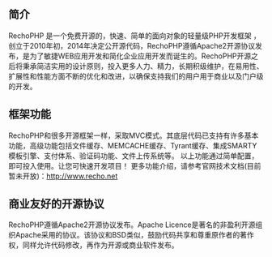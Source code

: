 ﻿## 简介

RechoPHP 是一个免费开源的，快速、简单的面向对象的轻量级PHP开发框架 ，创立于2010年初，2014年决定公开源代码，RechoPHP遵循Apache2开源协议发布，是为了敏捷WEB应用开发和简化企业应用开发而诞生的。RechoPHP开源之后将秉承简洁实用的设计原则，投入更多人力、精力，长期积级维护，在易用性、扩展性和性能方面不断的优化和改进，以确保支持我们的用户用于商业以及门户级的开发。

## 框架功能

RechoPHP和很多开源框架一样，采取MVC模式。其底层代码已支持有许多基本功能，高级功能包括文件缓存、MEMCACHE缓存、Tyrant缓存、集成SMARTY模板引擎、支付体系、验证码功能、文件上传系统等。
以上功能通过简单配置，即可投入使用。让您可快速开发项目！
更多功能介绍，请参考官网技术文档(目前暂未开放)：http://www.recho.net

## 商业友好的开源协议

RechoPHP遵循Apache2开源协议发布。Apache Licence是著名的非盈利开源组织Apache采用的协议。该协议和BSD类似，鼓励代码共享和尊重原作者的著作权，同样允许代码修改，再作为开源或商业软件发布。
